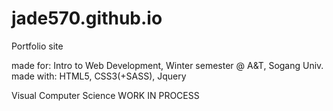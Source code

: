 # jade570.github.io
Portfolio site


made for: Intro to Web Development, Winter semester @ A&T, Sogang Univ.
made with: HTML5, CSS3(+SASS), Jquery

Visual Computer Science WORK IN PROCESS
